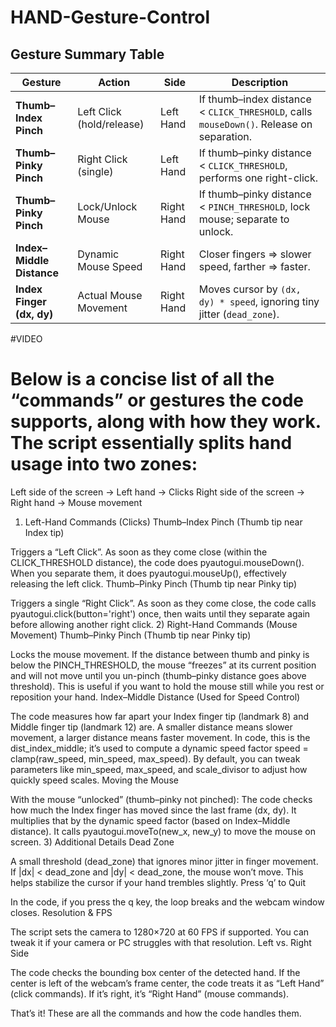 # HAND-Gesture-Control
## Gesture Summary Table

| **Gesture**               | **Action**                  | **Side**  | **Description**                                                                 |
|---------------------------|-----------------------------|-----------|---------------------------------------------------------------------------------|
| **Thumb–Index Pinch**     | Left Click (hold/release)  | Left Hand | If thumb–index distance < `CLICK_THRESHOLD`, calls `mouseDown()`. Release on separation. |
| **Thumb–Pinky Pinch**     | Right Click (single)       | Left Hand | If thumb–pinky distance < `CLICK_THRESHOLD`, performs one right-click.          |
| **Thumb–Pinky Pinch**     | Lock/Unlock Mouse          | Right Hand| If thumb–pinky distance < `PINCH_THRESHOLD`, lock mouse; separate to unlock.    |
| **Index–Middle Distance** | Dynamic Mouse Speed        | Right Hand| Closer fingers => slower speed, farther => faster.                             |
| **Index Finger (dx, dy)** | Actual Mouse Movement      | Right Hand| Moves cursor by `(dx, dy) * speed`, ignoring tiny jitter (`dead_zone`).         |

#VIDEO 


# Below is a concise list of all the “commands” or gestures the code supports, along with how they work. The script essentially splits hand usage into two zones:

Left side of the screen → Left hand → Clicks
Right side of the screen → Right hand → Mouse movement
1) Left-Hand Commands (Clicks)
Thumb–Index Pinch (Thumb tip near Index tip)

Triggers a “Left Click”.
As soon as they come close (within the CLICK_THRESHOLD distance), the code does pyautogui.mouseDown().
When you separate them, it does pyautogui.mouseUp(), effectively releasing the left click.
Thumb–Pinky Pinch (Thumb tip near Pinky tip)

Triggers a single “Right Click”.
As soon as they come close, the code calls pyautogui.click(button='right') once, then waits until they separate again before allowing another right click.
2) Right-Hand Commands (Mouse Movement)
Thumb–Pinky Pinch (Thumb tip near Pinky tip)

Locks the mouse movement.
If the distance between thumb and pinky is below the PINCH_THRESHOLD, the mouse “freezes” at its current position and will not move until you un-pinch (thumb–pinky distance goes above threshold).
This is useful if you want to hold the mouse still while you rest or reposition your hand.
Index–Middle Distance (Used for Speed Control)

The code measures how far apart your Index finger tip (landmark 8) and Middle finger tip (landmark 12) are.
A smaller distance means slower movement, a larger distance means faster movement.
In code, this is the dist_index_middle; it’s used to compute a dynamic speed factor speed = clamp(raw_speed, min_speed, max_speed).
By default, you can tweak parameters like min_speed, max_speed, and scale_divisor to adjust how quickly speed scales.
Moving the Mouse

With the mouse “unlocked” (thumb–pinky not pinched):
The code checks how much the Index finger has moved since the last frame (dx, dy).
It multiplies that by the dynamic speed factor (based on Index–Middle distance).
It calls pyautogui.moveTo(new_x, new_y) to move the mouse on screen.
3) Additional Details
Dead Zone

A small threshold (dead_zone) that ignores minor jitter in finger movement. If |dx| < dead_zone and |dy| < dead_zone, the mouse won’t move. This helps stabilize the cursor if your hand trembles slightly.
Press ‘q’ to Quit

In the code, if you press the q key, the loop breaks and the webcam window closes.
Resolution & FPS

The script sets the camera to 1280×720 at 60 FPS if supported. You can tweak it if your camera or PC struggles with that resolution.
Left vs. Right Side

The code checks the bounding box center of the detected hand.
If the center is left of the webcam’s frame center, the code treats it as “Left Hand” (click commands). If it’s right, it’s “Right Hand” (mouse commands).

That’s it! These are all the commands and how the code handles them.
